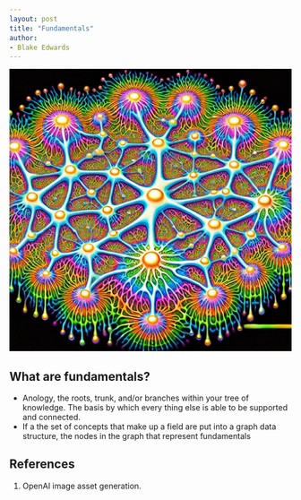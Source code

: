 ```yaml
---
layout: post
title: "Fundamentals"
author:
- Blake Edwards
---
```


<div class="image-container">
    <img src="/assets/images/fundamentals_viz.webp" alt="Graph Visualization of Fundamentals">
</div>

## What are fundamentals?
* Anology, the roots, trunk, and/or branches within your tree of knowledge. The basis by which every thing else is able to be supported and connected.
* If a the set of concepts that make up a field are put into a graph data structure, the nodes in the graph that represent fundamentals 
  
## References
1. OpenAI image asset generation.
